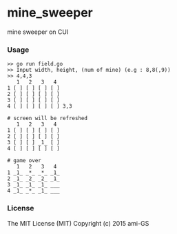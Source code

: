 # mine_sweeper
mine sweeper on CUI


### Usage
```
>> go run field.go
>> Input width, height, (num of mine) (e.g : 8,8(,9))
>> 4,4,3
   1   2   3   4
1 [ ] [ ] [ ] [ ]
2 [ ] [ ] [ ] [ ]
3 [ ] [ ] [ ] [ ]
4 [ ] [ ] [ ] [ ] 3,3

# screen will be refreshed
   1   2   3   4
1 [ ] [ ] [ ] [ ]
2 [ ] [ ] [ ] [ ]
3 [ ] [ ] _1_ [ ]
4 [ ] [ ] [ ] [ ]

# game over
   1   2   3   4
1 _1_ _*_ _*_ _1_
2 _1_ _2_ _2_ _1_
3 _1_ _1_ _1_ ___
4 _1_ _*_ _1_ ___
```


### License
The MIT License (MIT) Copyright (c) 2015 ami-GS